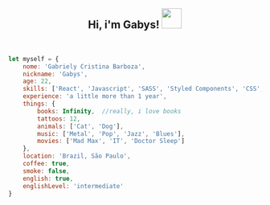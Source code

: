 <h2 align=center>Hi, i'm Gabys!
<img src="https://thumbs.gfycat.com/SillyBetterEyra-small.gif" width="40">
</h2>
<br>

```javascript
let myself = {
    nome: 'Gabriely Cristina Barboza',
    nickname: 'Gabys',
    age: 22,
    skills: ['React', 'Javascript', 'SASS', 'Styled Components', 'CSS', 'HTML', 'Git', 'Hooks'],
    experience: 'a little more than 1 year', 
    things: {
        books: Infinity,  //really, i love books
        tattoos: 12,
        animals: ['Cat', 'Dog'],
        music: ['Metal', 'Pop', 'Jazz', 'Blues'],
        movies: ['Mad Max', 'IT', 'Doctor Sleep']
    },
    location: 'Brazil, São Paulo',
    coffee: true, 
    smoke: false,
    english: true,
    englishLevel: 'intermediate'
}
```

<br>
